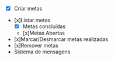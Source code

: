 - [x] Criar metas
- [x]Listar metas
   - [x] Metas concluídas 
   - [x]Metas Abertas
- [x]Marcar/Desmarcar metas realizadas
- [x]Remover metas
- Sistema de mensagens